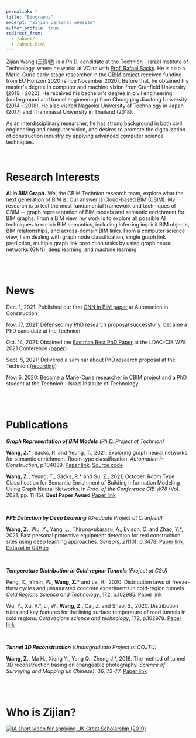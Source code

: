 ```yaml
---
permalink: /
title: "Biography"
excerpt: "Zijian personal website"
author_profile: true
redirect_from: 
  - /about/
  - /about.html
---
```

Zijian Wang (王资健) is a Ph.D. candidate at the Technion - Israel Institute of Technology, where he works at VClab with [Prof. Rafael Sacks](https://sacks.net.technion.ac.il/). He is also a Marie-Curie early-stage researcher in the [CBIM project](https://cbim2020.net.technion.ac.il/) received funding from EU Horizon 2020 (since November 2020). Before that, he obtained his master's degree in computer and machine vision from Cranfield University (2019 - 2020). He received his bachelor's degree in civil engineering (underground and tunnel engineering) from Chongqing Jiaotong University (2014 - 2018). He also visited Nagaoka University of Technology in Japan (2017) and Thammasat University in Thailand (2018). 

As an interdisciplinary researcher, he has strong background in both civil engineering and computer vision, and desires to promote the digitalization of construction industry by applying advanced computer science techniques. 



<br/>


Research Interests
======
**AI in BIM Graph.** We, the CBIM Technion research team, explore what the next generation of BIM is. Our answer is Cloud-based BIM (CBIM). My research is to test the most fundamental framework and techniques of CBIM -- graph representation of BIM models and semantic enrichment for BIM graphs. From a BIM view, my work is to explore all possible AI techniques to enrich BIM semantics, including inferring implicit BIM objects, BIM relationships, and across-domain BIM links. From a computer science view, I am dealing with graph node classification, single graph link prediction, multiple graph link prediction tasks by using graph neural networks (GNN), deep learning, and machine learning. 



<br/>

<br/>


News
======
Dec. 1, 2021: Published our first [GNN in BIM paper](https://www.sciencedirect.com/science/article/abs/pii/S0926580521004908) at Automation in Construction

Nov. 17, 2021: Defensed my PhD research proposal successfully, became a PhD candidate at the Technion

Oct. 14, 2021: Obtained the [Eastman Best PhD Paper](https://www.linkedin.com/posts/cbim2020_cbim-bim-gnn-activity-6855036208762912768-vDRI) at the LDAC-CIB W78 2021 Conference ([paper](https://cbim2020.net.technion.ac.il/files/2021/10/w78-2021-paper-077.pdf))

Sept. 5, 2021: Delivered a seminar about PhD research proposal at the Technion ([recording](https://www.youtube.com/watch?v=FPUmSKJYbcs&ab_channel=VirtualConstructionLabTechnion))

Nov. 5, 2020: Became a Marie-Curie researcher in [CBIM project](https://cbim2020.net.technion.ac.il/) and a PhD student at the Technion - Israel Institute of Technology



<br/>

<br/>


Publications
======

***Graph Representation of BIM Models** (Ph.D. Project at Technion)*

**Wang, Z.\***, Sacks, R. and Yeung, T., 2021. Exploring graph neural networks for semantic enrichment: Room type classification. *Automation in Construction*, p.104039. [Paper link](https://www.sciencedirect.com/science/article/abs/pii/S0926580521004908), [Source code](https://github.com/ZijianWang1995/SAGE-E)

**Wang, Z.**, Yeung, T., Sacks, R.\* and Su, Z., 2021, October. Room Type Classification for Semantic Enrichment of Building Information Modeling Using Graph Neural Networks. In *Proc. of the Conference CIB W78* (Vol. 2021, pp. 11-15). **Best Paper Award** [Paper link](http://itc.scix.net/paper/w78-2021-paper-077)

<br/>

***PPE Detection by Deep Learning** (Graduate Project at Cranfield)*

**Wang, Z.**, Wu, Y., Yang, L., Thirunavukarasu, A., Evison, C. and Zhao, Y.\*, 2021. Fast personal protective equipment detection for real construction sites using deep learning approaches. *Sensors*, *21*(10), p.3478. [Paper link](https://doi.org/10.3390/s21103478), [Dataset in GitHub](https://github.com/ZijianWang1995/PPE_detection)

<br/>

***Temperature Distribution in Cold-region Tunnels**  (Project at CSU)*

Peng, X., Yimin, W., **Wang, Z.\*** and Le, H., 2020. Distribution laws of freeze-thaw cycles and unsaturated concrete experiments in cold-region tunnels. *Cold Regions Science and Technology*, 172, p.102985. [Paper link](https://doi.org/10.1016/j.coldregions.2019.102985)

Wu, Y., Xu, P.\*, Li, W., **Wang, Z.**, Cai, Z. and Shao, S., 2020. Distribution rules and key features for the lining surface temperature of road tunnels in cold regions. *Cold regions science and technology*, 172, p.102979. [Paper link](https://doi.org/10.1016/j.coldregions.2019.102979) 

<br/>

***Tunnel 3D Reconstruction**  (Undergraduate Project at CQJTU)*

**Wang, Z.**, Ma H., Xiong Y., Yang Q., Zheng J.\*, 2018. The method of tunnel 3D reconstruction basing on changeable photography. *Science of Surveying and Mapping (in Chinese)*. 06, 72-77. [Paper link](https://kns.cnki.net/KCMS/detail/detail.aspx?dbcode=CJFQ&dbname=CJFDLAST2018&filename=CHKD201806012&v=MjcxNjJDVVI3cWZadVJ1Rml6aFVMdkpKaVhBYXJHNEg5bk1xWTlFWm9SOGVYMUx1eFlTN0RoMVQzcVRyV00xRnI=)



<br/>

<br/>


Who is Zijian?
======

[![IA short video for applying UK Great Scholarship (2019)](https://img.youtube.com/vi/SE1dqVz-3uI/0.jpg)](https://www.youtube.com/watch?v=SE1dqVz-3uI)
